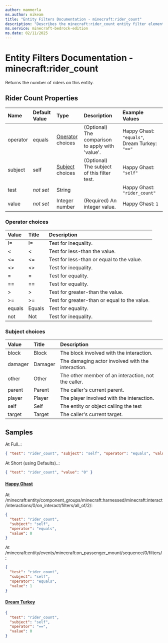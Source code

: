 ```yaml
---
author: mammerla
ms.author: mikeam
title: "Entity Filters Documentation - minecraft:rider_count"
description: "Describes the minecraft:rider_count entity filter element"
ms.service: minecraft-bedrock-edition
ms.date: 02/11/2025 
---
```


# Entity Filters Documentation - minecraft:rider_count

Returns the number of riders on this entity.


## Rider Count Properties

|Name       |Default Value |Type |Description |Example Values |
|:----------|:-------------|:----|:-----------|:------------- |
| operator | equals | [Operator](#operator-choices) choices | (Optional) The comparison to apply with 'value'. | Happy Ghast: `"equals"`, Dream Turkey: `"=="` | 
| subject | self | [Subject](#subject-choices) choices | (Optional) The subject of this filter test. | Happy Ghast: `"self"` | 
| test | *not set* | String |  | Happy Ghast: `"rider_count"` | 
| value | *not set* | Integer number | (Required) An integer value. | Happy Ghast: `1` | 

### Operator choices

|Value       |Title |Description |
|:-----------|:-----|:-----------|
| != | != | Test for inequality.|
| < | < | Test for less-than the value.|
| <= | <= | Test for less-than or equal to the value.|
| <> | <> | Test for inequality.|
| = | = | Test for equality.|
| == | == | Test for equality.|
| > | > | Test for greater-than the value.|
| >= | >= | Test for greater-than or equal to the value.|
| equals | Equals | Test for equality.|
| not | Not | Test for inequality.|

### Subject choices

|Value       |Title |Description |
|:-----------|:-----|:-----------|
| block | Block | The block involved with the interaction.|
| damager | Damager | The damaging actor involved with the interaction.|
| other | Other | The other member of an interaction, not the caller.|
| parent | Parent | The caller's current parent.|
| player | Player | The player involved with the interaction.|
| self | Self | The entity or object calling the test|
| target | Target | The caller's current target.|

## Samples

At Full..: 

```json
{ "test": "rider_count", "subject": "self", "operator": "equals", "value": "0" }
```

At Short (using Defaults)..: 

```json
{ "test": "rider_count", "value": "0" }
```

#### [Happy Ghast](https://github.com/Mojang/bedrock-samples/tree/preview/behavior_pack/entities/happy_ghast.json)

At /minecraft:entity/component_groups/minecraft:harnessed/minecraft:interact/interactions/0/on_interact/filters/all_of/2/: 

```json
{
  "test": "rider_count",
  "subject": "self",
  "operator": "equals",
  "value": 0
}
```

At /minecraft:entity/events/minecraft:on_passenger_mount/sequence/0/filters/: 

```json
{
  "test": "rider_count",
  "subject": "self",
  "operator": "equals",
  "value": 1
}
```

#### [Dream Turkey](https://github.com/microsoft/minecraft-samples/tree/main/casual_creator/chill_dreams/1_dream_turkey/behavior_packs/mamm_cds/entities/dream_turkey.json)


```json
{
  "test": "rider_count",
  "subject": "self",
  "operator": "==",
  "value": 0
}
```
